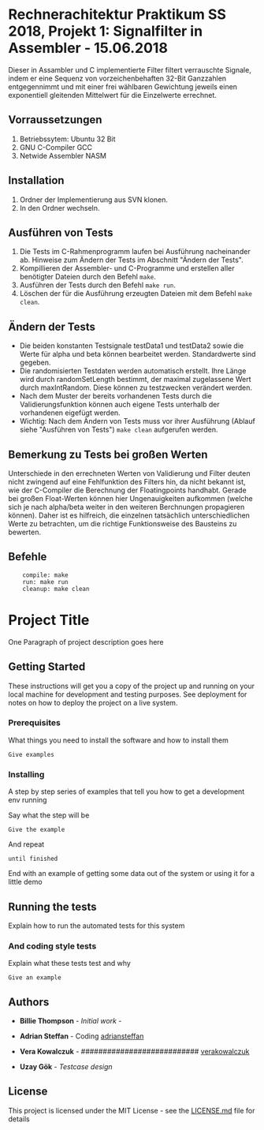 Rechnerachitektur Praktikum SS 2018, Projekt 1: Signalfilter in Assembler - 15.06.2018
=======================================================================================

Dieser in Assambler und C implementierte Filter filtert verrauschte Signale, 
indem er eine Sequenz von vorzeichenbehaften 32-Bit Ganzzahlen entgegennimmt und 
mit einer frei wählbaren Gewichtung jeweils einen exponentiell gleitenden Mittelwert 
für die Einzelwerte errechnet.

Vorraussetzungen
-----------------
1.	Betriebssytem: Ubuntu 32 Bit 
2.	GNU C-Compiler GCC
3.	Netwide Assembler NASM

Installation
-------------
1.	Ordner der Implementierung aus SVN klonen.
2.	In den Ordner wechseln.

Ausführen von Tests
--------------------
1.	Die Tests im C-Rahmenprogramm laufen bei Ausführung nacheinander ab.
	Hinweise zum Ändern der Tests im Abschnitt "Ändern der Tests".
2.	Kompillieren der Assembler- und C-Programme und erstellen aller benötigter Dateien durch den Befehl `make`.
3.	Ausführen der Tests durch den Befehl `make run`.
4.	Löschen der für die Ausführung erzeugten Dateien mit dem Befehl `make clean`.

Ändern der Tests 
-----------------
- 	Die beiden konstanten Testsignale testData1 und testData2 sowie die Werte für alpha und beta
	können bearbeitet werden. Standardwerte sind gegeben.
-	Die randomisierten Testdaten werden automatisch erstellt. Ihre Länge wird durch randomSetLength bestimmt, 
	der maximal zugelassene Wert durch maxIntRandom. Diese können zu testzwecken verändert werden.
-   Nach dem Muster der bereits vorhandenen Tests durch die Validierungsfunktion können auch eigene Tests 
    unterhalb der vorhandenen eigefügt werden.  
-	Wichtig: Nach dem Ändern von Tests muss vor ihrer Ausführung (Ablauf siehe "Ausführen von Tests") `make clean` 
    aufgerufen werden.

Bemerkung zu Tests bei großen Werten
------------------------------------
Unterschiede in den errechneten Werten von Validierung und Filter deuten nicht zwingend auf eine Fehlfunktion des Filters hin,
da nicht bekannt ist, wie der C-Compiler die Berechnung der Floatingpoints handhabt. Gerade bei großen Float-Werten können hier
Ungenauigkeiten aufkommen (welche sich je nach alpha/beta weiter in den weiteren Berchnungen propagieren können). 
Daher ist es hilfreich, die einzelnen tatsächlich unterschiedlichen Werte zu betrachten, um die richtige Funktionsweise des 
Bausteins zu bewerten.

Befehle
--------
		compile: make
		run: make run
		cleanup: make clean


# Project Title

One Paragraph of project description goes here

## Getting Started

These instructions will get you a copy of the project up and running on your local machine for development and testing purposes. See deployment for notes on how to deploy the project on a live system.

### Prerequisites

What things you need to install the software and how to install them

```
Give examples
```

### Installing

A step by step series of examples that tell you how to get a development env running

Say what the step will be

```
Give the example
```

And repeat

```
until finished
```

End with an example of getting some data out of the system or using it for a little demo

## Running the tests

Explain how to run the automated tests for this system


### And coding style tests

Explain what these tests test and why

```
Give an example
```




## Authors

* **Billie Thompson** - *Initial work* - 

* **Adrian Steffan** - Coding [adriansteffan](https://github.com/adriansteffan)
* **Vera Kowalczuk** - ########################### [verakowalczuk](https://github.com/verakowalczuk)
* **Uzay Gök** - *Testcase design*


## License

This project is licensed under the MIT License - see the [LICENSE.md](LICENSE.md) file for details




	